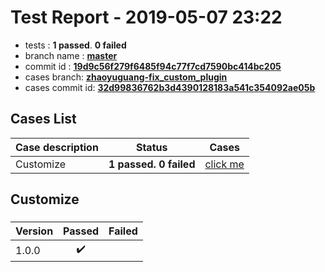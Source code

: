 # Test Report - 2019-05-07 23:22

- tests  : **1 passed**. **0 failed**
- branch name : **[master](https://github.com/apache/incubator-skywalking/tree/master)**
- commit id : **[19d9c56f279f6485f94c77f7cd7590bc414bc205](https://github.com/apache/incubator-skywalking/commit/19d9c56f279f6485f94c77f7cd7590bc414bc205)**
- cases branch: **[zhaoyuguang-fix_custom_plugin](https://github.com/SkywalkingTest/skywalking-autotest-scenarios/tree/zhaoyuguang-fix_custom_plugin)**
- cases commit id: **[32d99836762b3d4390128183a541c354092ae05b](https://github.com/SkywalkingTest/skywalking-autotest-scenarios/commit/32d99836762b3d4390128183a541c354092ae05b)**

## Cases List

| Case description | Status | Cases|
|:-----|:-----:|:-----:|
|Customize| **1 passed. 0 failed**| [click me](#customize) |

## Customize

### 
|  Version     | Passed | Failed|
|:------------- |:-------:|:-----:|
| 1.0.0  | :heavy_check_mark:||

